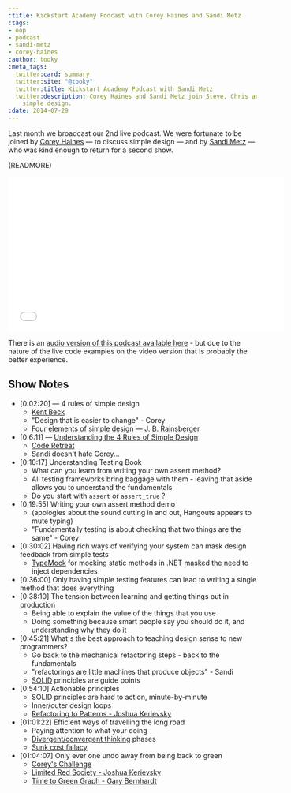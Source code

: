 ```yaml
---
:title: Kickstart Academy Podcast with Corey Haines and Sandi Metz
:tags:
- oop
- podcast
- sandi-metz
- corey-haines
:author: tooky
:meta_tags:
  twitter:card: summary
  twitter:site: "@tooky"
  twitter:title: Kickstart Academy Podcast with Sandi Metz
  twitter:description: Corey Haines and Sandi Metz join Steve, Chris and Matt to discuss
    simple design.
:date: 2014-07-29
---
```

Last month we broadcast our 2nd live podcast. We were fortunate to be joined by
[Corey Haines][corey] &mdash; to discuss simple design &mdash; and by [Sandi
Metz][sandi] &mdash; who was kind enough to return for a second show.

(READMORE)

<iframe width="560" height="315" src="//www.youtube.com/embed/BT7MYd07OFw"
frameborder="0" allowfullscreen></iframe>

There is an [audio version of this podcast available here][audio] - but due to the nature
of the live code examples on the video version that is probably the better
experience.

## Show Notes

* [0:02:20] &mdash; 4 rules of simple design
  * [Kent Beck][kent]
  * "Design that is easier to change" - Corey
  * [Four elements of simple design][2rulespost] &mdash; [J. B. Rainsberger][jbrains]
* [0:6:11] &mdash; [Understanding the 4 Rules of Simple Design][4rulesbook]
  * [Code Retreat][coderetreat]
  * Sandi doesn't hate Corey...
* [0:10:17] Understanding Testing Book
  * What can you learn from writing your own assert method?
  * All testing frameworks bring baggage with them - leaving that aside allows
  you to understand the fundamentals
  * Do you start with `assert` or `assert_true` ?
* [0:19:55] Writing your own assert method demo
  * (apologies about the sound cutting in and out, Hangouts appears to mute
  typing)
  * "Fundamentally testing is about checking that two things are the same" - Corey
* [0:30:02] Having rich ways of verifying your system can mask design feedback from simple tests
  * [TypeMock][typemock] for mocking static methods in .NET masked the need to inject dependencies
* [0:36:00] Only having simple testing features can lead to writing a single method that does everything
* [0:38:10] The tension between learning and getting things out in production
  * Being able to explain the value of the things that you use
  * Doing something because smart people say you should do it, and understanding why they do it
* [0:45:21] What's the best approach to teaching design sense to new programmers?
  * Go back to the mechanical refactoring steps - back to the fundamentals
  * "refactorings are little machines that produce objects" - Sandi
  * [SOLID][solid] principles are guide points
* [0:54:10] Actionable principles
  * SOLID principles are hard to action, minute-by-minute
  * Inner/outer design loops
  * [Refactoring to Patterns - Joshua Kerievsky][refactor2patterns]
* [01:01:22] Efficient ways of travelling the long road
  * Paying attention to what your doing
  * [Divergent/convergent thinking][divergentconvergent] phases
  * [Sunk cost fallacy][sunkcost]
* [01:04:07] Only ever one undo away from being back to green
  * [Corey's Challenge][stackchallenge]
  * [Limited Red Society - Joshua Kerievsky][limitedred]
  * [Time to Green Graph - Gary Bernhardt][timetogreen]

[corey]: https://twitter.com/coreyhaines
[sandi]: https://twitter.com/sandimetz/
[kent]: https://twitter.com/kentbeck
[2rulespost]: http://www.jbrains.ca/permalink/the-four-elements-of-simple-design
[jbrains]: https://twitter.com/jbrains
[4rulesbook]: https://leanpub.com/4rulesofsimpledesign
[coderetreat]: http://coderetreat.org/
[typemock]: http://www.typemock.com/
[solid]: http://en.wikipedia.org/wiki/SOLID_%28object-oriented_design%29
[refactor2patterns]: http://industriallogic.com/xp/refactoring/
[divergentconvergent]: http://www.innovationexcellence.com/blog/2012/10/24/divergent-and-convergent-thinking/
[sunkcost]: http://en.wikipedia.org/wiki/Sunk_costs
[stackchallenge]: https://gist.github.com/tooky/a75778f70499af2f9435
[limitedred]: http://www.infoq.com/presentations/The-Limited-Red-Society
[timetogreen]: http://vimeo.com/3763583
[audio]: http://bit.ly/1lR4AsO

